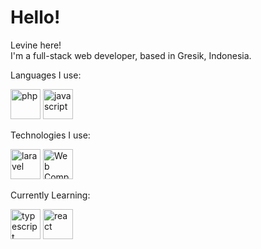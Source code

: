 # Hello!
Levine here!  
I'm a full-stack web developer, based in Gresik, Indonesia.

Languages I use:

[<img src="https://edent.github.io/SuperTinyIcons/images/svg/php.svg" width="48" title="Php" alt="php"/>](https://php.net)
[<img src="https://edent.github.io/SuperTinyIcons/images/svg/javascript.svg" width="48" title="Javascript" alt="javascript"/>](https://developer.mozilla.org/en-US/docs/Web/JavaScript)

Technologies I use:

[<img src="https://edent.github.io/SuperTinyIcons/images/svg/laravel.svg" width="48" title="Laravel" alt="laravel"/>](https://laravel.com/) 
[<img src="https://web-components-resources.appspot.com/static/logo.svg" width="48" title="Web Component" alt="Web Component" />](https://www.webcomponents.org/)

Currently Learning:

[<img src="https://edent.github.io/SuperTinyIcons/images/svg/typescript.svg" width="48" title="Typescript" alt="typescript"/>](https://www.typescriptlang.org/)
[<img src="https://edent.github.io/SuperTinyIcons/images/svg/react.svg" width="48" title="React" alt="react"/> ](https://reactjs.org/)

